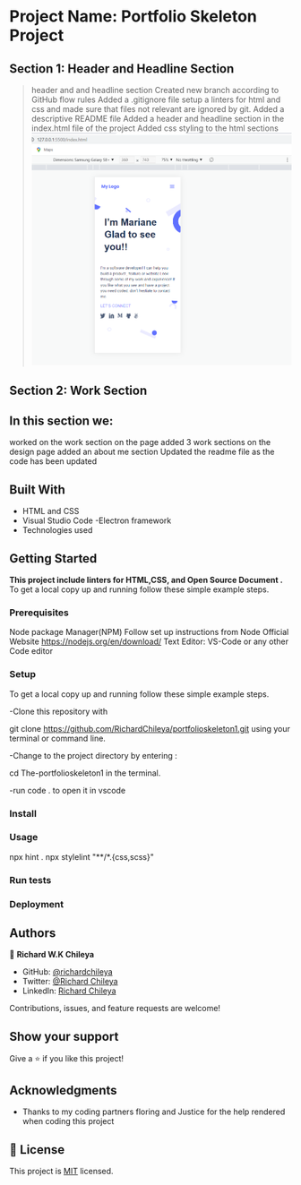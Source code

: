 
# Project Name: Portfolio Skeleton Project
## Section 1: Header and Headline Section
> header and and headline section 
Created new branch according to GitHub flow rules
Added a .gitignore file
setup a linters for html and css and made sure that files not relevant are ignored by git.
Added a descriptive README file 
Added a header and headline section in the index.html file  of the project 
Added css styling to the html sections 
![](images/Screenshot%201%20of%20project.png)
## Section 2: Work Section
## In this section we: 
  worked on the work section on the page 
   added 3 work sections on the design page
    added an about me section 
Updated the readme file as the code has been updated 
## Built With
- HTML and CSS
- Visual Studio Code -Electron framework
- Technologies used

## Getting Started

**This project include linters for HTML,CSS, and Open Source Document
.**
To get a local copy up and running follow these simple example steps.

### Prerequisites
Node package Manager(NPM)
Follow set up instructions from Node Official Website https://nodejs.org/en/download/
Text Editor: VS-Code or any other Code editor 

### Setup
To get a local copy up and running follow these simple example steps.

-Clone this repository with

git clone https://github.com/RichardChileya/portfolioskeleton1.git using your terminal or command line.

-Change to the project directory by entering :

cd The-portfolioskeleton1 in the terminal.

-run code . to open it in vscode

### Install

### Usage
npx hint .
npx stylelint "**/*.{css,scss}"

### Run tests

### Deployment
## Authors

👤 **Richard W.K Chileya**

- GitHub: [@richardchileya](https://github.com/richardchileya)
- Twitter: [@Richard Chileya](https://twitter.com/richardchileya)
- LinkedIn: [Richard Chileya](https://linkedin.com/in/richardchileya)


Contributions, issues, and feature requests are welcome!


## Show your support

Give a ⭐️ if you like this project!

## Acknowledgments

- Thanks to my coding partners floring and Justice for the help rendered when coding this project

## 📝 License
This project is [MIT](./MIT.md) licensed.